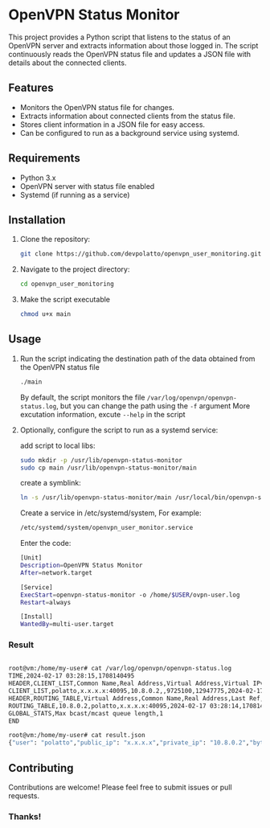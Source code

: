 # OpenVPN Status Monitor

This project provides a Python script that listens to the status of an OpenVPN server and extracts information about those logged in. The script continuously reads the OpenVPN status file and updates a JSON file with details about the connected clients. 

## Features

- Monitors the OpenVPN status file for changes.
- Extracts information about connected clients from the status file.
- Stores client information in a JSON file for easy access.
- Can be configured to run as a background service using systemd.

## Requirements

- Python 3.x
- OpenVPN server with status file enabled
- Systemd (if running as a service)

## Installation

1. Clone the repository:

    ```bash
    git clone https://github.com/devpolatto/openvpn_user_monitoring.git
    ```

2. Navigate to the project directory:

    ```bash
    cd openvpn_user_monitoring
    ```

3. Make the script executable
     ```bash
     chmod u+x main
     ```

## Usage

1. Run the script indicating the destination path of the data   obtained from the OpenVPN status file

     ```bash
     ./main
     ```

     By default, the script monitors the file ```/var/log/openvpn/openvpn-status.log```, but you can change the path using the ```-f``` argument
     More excutation information, excute ```--help``` in the script


2. Optionally, configure the script to run as a systemd service:

     add script to local libs:

     ```bash
     sudo mkdir -p /usr/lib/openvpn-status-monitor
     sudo cp main /usr/lib/openvpn-status-monitor/main
     ```

     create a symblink:

     ```bash
     ln -s /usr/lib/openvpn-status-monitor/main /usr/local/bin/openvpn-status-monitor
     ```

     Create a service in /etc/systemd/system, For example:
     ```bash
     /etc/systemd/system/openvpn_user_monitor.service
     ```
     Enter the code:
     ```bash
     [Unit]
     Description=OpenVPN Status Monitor
     After=network.target

     [Service]
     ExecStart=openvpn-status-monitor -o /home/$USER/ovpn-user.log
     Restart=always

     [Install]
     WantedBy=multi-user.target

### Result

```bash

root@vm:/home/my-user# cat /var/log/openvpn/openvpn-status.log 
TIME,2024-02-17 03:28:15,1708140495
HEADER,CLIENT_LIST,Common Name,Real Address,Virtual Address,Virtual IPv6 Address,Bytes Received,Bytes Sent,Connected Since,Connected Since (time_t),Username,Client ID,Peer ID,Data Channel Cipher
CLIENT_LIST,polatto,x.x.x.x:40095,10.8.0.2,,9725100,12947775,2024-02-17 03:06:58,1708139218,UNDEF,1,0,AES-256-GCM
HEADER,ROUTING_TABLE,Virtual Address,Common Name,Real Address,Last Ref,Last Ref (time_t)
ROUTING_TABLE,10.8.0.2,polatto,x.x.x.x:40095,2024-02-17 03:28:14,1708140494
GLOBAL_STATS,Max bcast/mcast queue length,1
END

root@vm:/home/my-user# cat result.json 
{"user": "polatto","public_ip": "x.x.x.x","private_ip": "10.8.0.2","bytes_received": 4288124,"bytes_sent": 4133411,"Connected_since": "2024-02-17 03:06:58"}
```

## Contributing

Contributions are welcome! Please feel free to submit issues or pull requests.

### Thanks!
